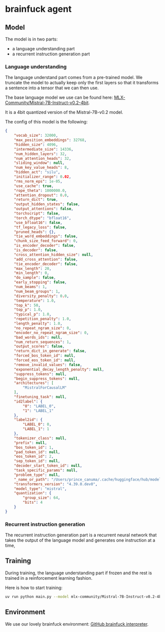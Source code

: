 # brainfuck agent

## Model

The model is in two parts:
- a language understanding part
- a recurrent instruction generation part

### Language understanding

The language understand part comes from a pre-trained model. We truncate the model to actually keep only the first
layers so that it transforms a sentence into a tensor that we can then use.

The base language model we use can be found here: [MLX-Community/Mistral-7B-Instruct-v0.2-4bit](https://huggingface.co/mlx-community/Mistral-7B-Instruct-v0.2-4bit).

It is a 4bit quantized version of the Mistral-7B-v0.2 model.

The config of this model is the following:
```json
{
    "vocab_size": 32000,
    "max_position_embeddings": 32768,
    "hidden_size": 4096,
    "intermediate_size": 14336,
    "num_hidden_layers": 32,
    "num_attention_heads": 32,
    "sliding_window": null,
    "num_key_value_heads": 8,
    "hidden_act": "silu",
    "initializer_range": 0.02,
    "rms_norm_eps": 1e-05,
    "use_cache": true,
    "rope_theta": 1000000.0,
    "attention_dropout": 0.0,
    "return_dict": true,
    "output_hidden_states": false,
    "output_attentions": false,
    "torchscript": false,
    "torch_dtype": "bfloat16",
    "use_bfloat16": false,
    "tf_legacy_loss": false,
    "pruned_heads": {},
    "tie_word_embeddings": false,
    "chunk_size_feed_forward": 0,
    "is_encoder_decoder": false,
    "is_decoder": false,
    "cross_attention_hidden_size": null,
    "add_cross_attention": false,
    "tie_encoder_decoder": false,
    "max_length": 20,
    "min_length": 0,
    "do_sample": false,
    "early_stopping": false,
    "num_beams": 1,
    "num_beam_groups": 1,
    "diversity_penalty": 0.0,
    "temperature": 1.0,
    "top_k": 50,
    "top_p": 1.0,
    "typical_p": 1.0,
    "repetition_penalty": 1.0,
    "length_penalty": 1.0,
    "no_repeat_ngram_size": 0,
    "encoder_no_repeat_ngram_size": 0,
    "bad_words_ids": null,
    "num_return_sequences": 1,
    "output_scores": false,
    "return_dict_in_generate": false,
    "forced_bos_token_id": null,
    "forced_eos_token_id": null,
    "remove_invalid_values": false,
    "exponential_decay_length_penalty": null,
    "suppress_tokens": null,
    "begin_suppress_tokens": null,
    "architectures": [
        "MistralForCausalLM"
    ],
    "finetuning_task": null,
    "id2label": {
        "0": "LABEL_0",
        "1": "LABEL_1"
    },
    "label2id": {
        "LABEL_0": 0,
        "LABEL_1": 1
    },
    "tokenizer_class": null,
    "prefix": null,
    "bos_token_id": 1,
    "pad_token_id": null,
    "eos_token_id": 2,
    "sep_token_id": null,
    "decoder_start_token_id": null,
    "task_specific_params": null,
    "problem_type": null,
    "_name_or_path": "/Users/prince_canuma/.cache/huggingface/hub/models--mistralai--Mistral-7B-Instruct-v0.2/snapshots/41b61a33a2483885c981aa79e0df6b32407ed873",
    "transformers_version": "4.39.0.dev0",
    "model_type": "mistral",
    "quantization": {
        "group_size": 64,
        "bits": 4
    }
}
```

### Recurrent instruction generation

The recurrent instruction generation part is a recurrent neural network that takes the output of the language model
and generates one instruction at a time,

## Training

During training, the language understanding part if frozen and the rest is trained in a reinforcement learning fashion.

Here is how to start training:

```bash
uv run python main.py --model mlx-community/Mistral-7B-Instruct-v0.2-4bit --lora-layers 2
```

## Environment

We use our lovely brainfuck environment: [GitHub brainfuck interpreter](https://github.com/Bornlex/brainfuck).


